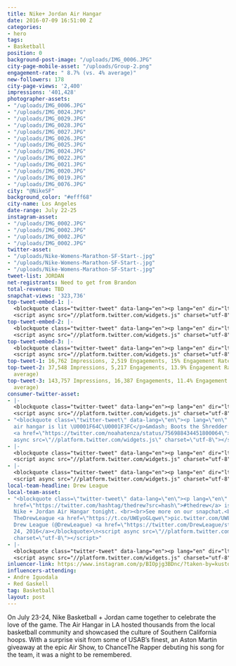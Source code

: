 ```yaml
---
title: Nike+ Jordan Air Hangar
date: 2016-07-09 16:51:00 Z
categories:
- hero
tags:
- Basketball
position: 0
background-post-image: "/uploads/IMG_0006.JPG"
city-page-mobile-asset: "/uploads/Group-2.png"
engagement-rate: " 8.7% (vs. 4% average)"
new-followers: 178
city-page-views: '2,400'
impressions: '401,428'
photographer-assets:
- "/uploads/IMG_0006.JPG"
- "/uploads/IMG_0024.JPG"
- "/uploads/IMG_0029.JPG"
- "/uploads/IMG_0028.JPG"
- "/uploads/IMG_0027.JPG"
- "/uploads/IMG_0026.JPG"
- "/uploads/IMG_0025.JPG"
- "/uploads/IMG_0024.JPG"
- "/uploads/IMG_0022.JPG"
- "/uploads/IMG_0021.JPG"
- "/uploads/IMG_0020.JPG"
- "/uploads/IMG_0019.JPG"
- "/uploads/IMG_0076.JPG"
city: "@NikeSF"
background_color: "#efff68"
city-name: Los Angeles
date-range: July 22-25
instagram-asset:
- "/uploads/IMG_0002.JPG"
- "/uploads/IMG_0002.JPG"
- "/uploads/IMG_0002.JPG"
- "/uploads/IMG_0002.JPG"
twitter-asset:
- "/uploads/Nike-Womens-Marathon-SF-Start-.jpg"
- "/uploads/Nike-Womens-Marathon-SF-Start-.jpg"
- "/uploads/Nike-Womens-Marathon-SF-Start-.jpg"
tweet-list: JORDAN
net-registrants: Need to get from Brandon
total-revenue: TBD
snapchat-views: '323,736'
top-tweet-embed-1: |-
  <blockquote class="twitter-tweet" data-lang="en"><p lang="en" dir="ltr">SoCal bound. Nike + Jordan celebrate hoop culture at the Air Hangar, 7.23-24. Book: <a href="https://t.co/qN9D3VTyhu">https://t.co/qN9D3VTyhu</a> <a href="https://twitter.com/hashtag/UNITE?src=hash">#UNITE</a> <a href="https://t.co/tFqsjHv0Oi">pic.twitter.com/tFqsjHv0Oi</a></p>&mdash; Nike Los Angeles (@NikeLA) <a href="https://twitter.com/NikeLA/status/756217188609060864">July 21, 2016</a></blockquote>
  <script async src="//platform.twitter.com/widgets.js" charset="utf-8"></script>
top-tweet-embed-2: |-
  <blockquote class="twitter-tweet" data-lang="en"><p lang="en" dir="ltr">One team. One goal. Book your spot for the Nike + Jordan Air Hangar, starting 7.23: <a href="https://t.co/VljKDMgkLg">https://t.co/VljKDMgkLg</a> <a href="https://twitter.com/hashtag/UNITE?src=hash">#UNITE</a> <a href="https://t.co/fpWByovtGt">pic.twitter.com/fpWByovtGt</a></p>&mdash; Nike Los Angeles (@NikeLA) <a href="https://twitter.com/NikeLA/status/755506246682308608">July 19, 2016</a></blockquote>
  <script async src="//platform.twitter.com/widgets.js" charset="utf-8"></script>
top-tweet-embed-3: |-
  <blockquote class="twitter-tweet" data-lang="en"><p lang="en" dir="ltr">LA’s very own. <br><br>The <a href="https://twitter.com/DrewLeague">@drewleague</a>, <a href="https://twitter.com/hashtag/unlimitedtogether?src=hash">#unlimitedtogether</a>. <a href="https://t.co/fdsayDj2IP">pic.twitter.com/fdsayDj2IP</a></p>&mdash; Nike Los Angeles (@NikeLA) <a href="https://twitter.com/NikeLA/status/757045013331062785">July 24, 2016</a></blockquote>
  <script async src="//platform.twitter.com/widgets.js" charset="utf-8"></script>
top-tweet-1: 16,762 Impressions, 2,519 Engagements, 15% Engagement Rate (vs. 4% average)
top-tweet-2: 37,548 Impressions, 5,217 Engagements, 13.9% Engagement Rate (vs. 4%
  average)
top-tweet-3: 143,757 Impressions, 16,387 Engagements, 11.4% Engagement Rate (vs. 4%
  average)
consumer-twitter-asset:
- |-
  <blockquote class="twitter-tweet" data-lang="en"><p lang="en" dir="ltr">Yoooo <a href="https://twitter.com/Airdogg55">@Airdogg55</a> legit dunked over <a href="https://twitter.com/clipperdarrell">@clipperdarrell</a> at the Air Hangar <a href="https://twitter.com/hashtag/unlimitedtogether?src=hash">#unlimitedtogether</a> <a href="https://t.co/8b7iHf8EWV">pic.twitter.com/8b7iHf8EWV</a></p>&mdash; Alex Dubov (@AlexDubov) <a href="https://twitter.com/AlexDubov/status/757094171639361536">July 24, 2016</a></blockquote>
  <script async src="//platform.twitter.com/widgets.js" charset="utf-8"></script>
- "<blockquote class=\"twitter-tweet\" data-lang=\"en\"><p lang=\"en\" dir=\"ltr\">Nike
  air hangar is lit \U0001F64C\U0001F3FC</p>&mdash; Boots the Shredder (@noahatenza)
  <a href=\"https://twitter.com/noahatenza/status/756988434451800064\">July 23, 2016</a></blockquote>\n<script
  async src=\"//platform.twitter.com/widgets.js\" charset=\"utf-8\"></script>"
- |-
  <blockquote class="twitter-tweet" data-lang="en"><p lang="en" dir="ltr">Bruh the Nike Air Hanger musta been crazy lit... <a href="https://t.co/yDGLeDvPeY">pic.twitter.com/yDGLeDvPeY</a></p>&mdash; Thank You Wade (@white_rayAllen) <a href="https://twitter.com/white_rayAllen/status/757287458165972992">July 24, 2016</a></blockquote>
  <script async src="//platform.twitter.com/widgets.js" charset="utf-8"></script>
- |-
  <blockquote class="twitter-tweet" data-lang="en"><p lang="en" dir="ltr">Even Chris brown got involved in the dunk contest on Saturday at the Nike air hanger <a href="https://t.co/UCVK0ObRWS">pic.twitter.com/UCVK0ObRWS</a></p>&mdash; NICK HAMILTON (@NickHamiltonLA) <a href="https://twitter.com/NickHamiltonLA/status/757256742191239168">July 24, 2016</a></blockquote>
  <script async src="//platform.twitter.com/widgets.js" charset="utf-8"></script>
local-team-headline: Drew League
local-team-asset:
- "<blockquote class=\"twitter-tweet\" data-lang=\"en\"><p lang=\"en\" dir=\"ltr\"><a
  href=\"https://twitter.com/hashtag/thedrew?src=hash\">#thedrew</a> is over at the
  Nike + Jordan Air Hangar tonight. <br><br>See more on our snapchat.<br><br>\U0001F47B
  TheDrewLeague <a href=\"https://t.co/UWEyoGLqwe\">pic.twitter.com/UWEyoGLqwe</a></p>&mdash;
  Drew League (@DrewLeague) <a href=\"https://twitter.com/DrewLeague/status/757003227875438592\">July
  24, 2016</a></blockquote>\n<script async src=\"//platform.twitter.com/widgets.js\"
  charset=\"utf-8\"></script>"
- |-
  <blockquote class="twitter-tweet" data-lang="en"><p lang="en" dir="ltr">Commissioner Smiley remembers the late Hank Salvatori before Hank&#39;s Houdini&#39;s All-Stars vs. Salvatori&#39;s <a href="https://twitter.com/NoShnacks">@NoShnacks</a> <a href="https://t.co/b2dB4zianj">pic.twitter.com/b2dB4zianj</a></p>&mdash; Drew League (@DrewLeague) <a href="https://twitter.com/DrewLeague/status/757004229827375104">July 24, 2016</a></blockquote>
  <script async src="//platform.twitter.com/widgets.js" charset="utf-8"></script>
inluencer-link: https://www.instagram.com/p/BIOpjg3BDnc/?taken-by=kustoo
influencers-attending:
- Andre Iguodala
- Red Gaskell
tag: Basketball
layout: post
---
```


On July 23-24, Nike Basketball + Jordan came together to celebrate the love of the game. The Air Hangar in LA hosted thousands from the local basketball community and showcased the culture of Southern California hoops. With a surprise visit from some of USAB’s finest, an Aston Martin giveaway at the epic Air Show, to ChanceThe Rapper debuting his song for the team, it was a night to be remembered.  